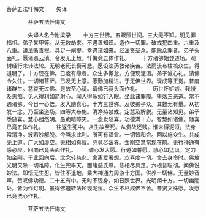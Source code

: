   菩萨五法忏悔文
　　失译




　　　　菩萨五法忏悔文

　　　　失译人名今附梁录
　　十方三世佛。五眼照世间。三大无不知。明见罪福相。弟子某甲等。从无数劫来。不遇善知识。造作一切罪。破戒犯四重。六重及八重。谤法断善根。具足一阐提。幸遇诸如来。经法贤圣众。能除众罪者。弟子头面礼。愿诸恶云消。令发无上慧。忏悔竟五体作礼。
　　十方诸佛始登道场。观树经行未转法轮。无明老死长衰可悲。愿设法药救诸疾苦。法雨流布枯槁众生。得道明了。十方现在佛。已度有缘者。众生多懈怠。方便现泥洹。弟子诚心礼。请佛令久住。一切诸菩萨。已发无上意。愿勤加精进。于无佛世界。现成等正觉。普度诸群生。慈哀无过佛。是故至心请。请佛已竟头面作礼。
　　历世怀妒嫉。我慢及恚痴。见人得利如箭射心。闻人得乐如钉入眼。坐此诸罪障。堕落三恶道。常不遇诸佛。今日一心悟。发大随喜心。十方三世佛。及彼弟子众。其数无有量。从初发一念。乃至坐道场。四等大布施。清净持禁戒。定慧及解脱。无量诸知见。弟子悉随喜。慧心朗然明。愚痴暗障灭。一念发随喜。功德满十方。智慧如诸佛。随喜已竟五体作礼。
　　往返生死中。从生故至死。从贵故还贱。惟未得泥洹。法身常清净。波若妙解脱。今当求此利。所可有福业。一切皆和合。回以施众生。共成无上道。广大如虚空。无相如真智。究竟尽法界。金刚空慧常现在前。无行神通有感必应。回向已竟头面作礼。
　　诚心发大愿。行道如誓愿。慧心如猛风。定力如金刚。于此回向后。念念转慈悲。舍离爱著想。欢喜度一切。舍去身命时。佛放光明灭除一切难障。化生兜率天。面睹慈氏尊。修相尽具足。六根普聪彻。闻佛说妙法。即悟无生忍。皆住不退地。乘大神通力周游十方国。供养一切佛。无量妙音声。赞叹佛功德。二十五有中。无时不现身。如日照世界。光明朗十方。一切幽闇处。皆为作灯明。虽得佛道转法轮现泥洹。众生不尽成佛不舍。普贤文殊愿。发愿已竟洗心作礼。

　　　　菩萨五法忏悔文



